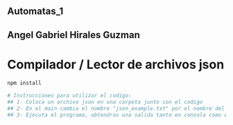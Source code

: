 ## ﻿Automatas_1
## Angel Gabriel Hirales Guzman
# Compilador / Lector de archivos json
```bash
npm install
 
# Instrucciones para utilizar el codigo:
## 1- Coloca un archivo json en una carpeta junto con el codigo
## 2- En el main cambia el nombre "json_example.txt" por el nombre del archivo que deseas leer
## 3- Ejecuta el programa, obtendras una salida tanto en consola como en un archivo de texto con el nombre "output.txt"
